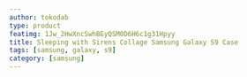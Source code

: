 ```yaml
---
author: tokodab
type: product
featimg: 1Jw_2HwXncSwhBEyQSM0D6H6c1g31Hpyy
title: Sleeping with Sirens Collage Samsung Galaxy S9 Case
tags: [samsung, galaxy, s9]
category: [samsung]
---
```

